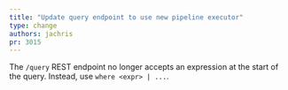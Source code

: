 ```yaml
---
title: "Update query endpoint to use new pipeline executor"
type: change
authors: jachris
pr: 3015
---
```


The `/query` REST endpoint no longer accepts an expression at the start of the
query. Instead, use `where <expr> | ...`.
